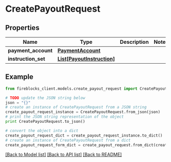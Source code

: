 # CreatePayoutRequest


## Properties
Name | Type | Description | Notes
------------ | ------------- | ------------- | -------------
**payment_account** | [**PaymentAccount**](PaymentAccount.md) |  | 
**instruction_set** | [**List[PayoutInstruction]**](PayoutInstruction.md) |  | 

## Example

```python
from fireblocks_client.models.create_payout_request import CreatePayoutRequest

# TODO update the JSON string below
json = "{}"
# create an instance of CreatePayoutRequest from a JSON string
create_payout_request_instance = CreatePayoutRequest.from_json(json)
# print the JSON string representation of the object
print CreatePayoutRequest.to_json()

# convert the object into a dict
create_payout_request_dict = create_payout_request_instance.to_dict()
# create an instance of CreatePayoutRequest from a dict
create_payout_request_form_dict = create_payout_request.from_dict(create_payout_request_dict)
```
[[Back to Model list]](../README.md#documentation-for-models) [[Back to API list]](../README.md#documentation-for-api-endpoints) [[Back to README]](../README.md)


